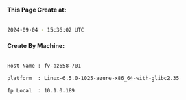 
   
#### This Page Create at:

```bash

2024-09-04 - 15:36:02 UTC

```

#### Create By Machine:

```bash

Host Name : fv-az658-701

platform  : Linux-6.5.0-1025-azure-x86_64-with-glibc2.35

Ip Local  : 10.1.0.189

```


